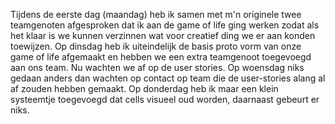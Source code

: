 Tijdens de eerste dag (maandag) heb ik samen met m'n originele twee teamgenoten afgesproken dat ik aan de game of life ging werken zodat als het klaar is we kunnen verzinnen wat voor creatief ding we er aan konden toewijzen.
Op dinsdag heb ik uiteindelijk de basis proto vorm van onze game of life afgemaakt en hebben we een extra teamgenoot toegevoegd aan ons team. Nu wachten we af op de user stories.
Op woensdag niks gedaan anders dan wachten op contact op team die de user-stories alang al af zouden hebben gemaakt.
Op donderdag heb ik maar een klein systeemtje toegevoegd dat cells visueel oud worden, daarnaast gebeurt er niks.